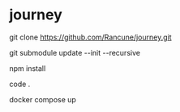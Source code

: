 # journey

git clone https://github.com/Rancune/journey.git

git submodule update --init --recursive

npm install

code .

docker compose up

